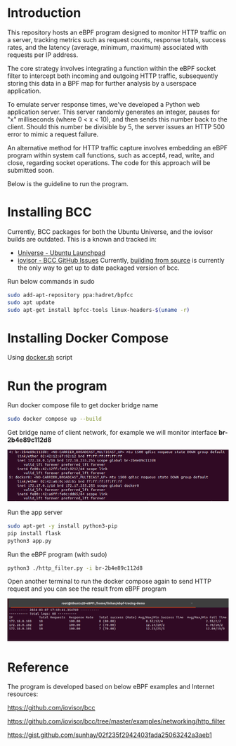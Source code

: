 # Introduction

This repository hosts an eBPF program designed to monitor HTTP traffic on a server, tracking metrics such as request counts, response totals, success rates, and the latency (average, minimum, maximum) associated with requests per IP address.

The core strategy involves integrating a function within the eBPF socket filter to intercept both incoming and outgoing HTTP traffic, subsequently storing this data in a BPF map for further analysis by a userspace application.

To emulate server response times, we've developed a Python web application server. This server randomly generates an integer, pauses for "x" milliseconds (where 0 < x < 10), and then sends this number back to the client. Should this number be divisible by 5, the server issues an HTTP 500 error to mimic a request failure.

An alternative method for HTTP traffic capture involves embedding an eBPF program within system call functions, such as accept4, read, write, and close, regarding socket operations. The code for this approach will be submitted soon.

Below is the guideline to run the program.

# Installing BCC

Currently, BCC packages for both the Ubuntu Universe, and the iovisor builds are outdated. This is a known and tracked in:

- [Universe - Ubuntu Launchpad](https://bugs.launchpad.net/ubuntu/+source/bpfcc/+bug/1848137)
- [iovisor - BCC GitHub Issues](https://github.com/iovisor/bcc/issues/2678)
  Currently, [building from source](#ubuntu---source) is currently the only way to get up to date packaged version of bcc.

Run below commands in sudo

```bash
sudo add-apt-repository ppa:hadret/bpfcc
sudo apt update
sudo apt-get install bpfcc-tools linux-headers-$(uname -r)
```

# Installing Docker Compose

Using [docker.sh](/docker.sh) script

# Run the program

Run docker compose file to get docker bridge name

```bash
sudo docker compose up --build
```

Get bridge name of client network, for example we will monitor interface **br-2b4e89c112d8**

![](/img/bridge.png)

Run the app server

```bash
sudo apt-get -y install python3-pip
pip install flask
python3 app.py
```

Run the eBPF program (with sudo)

```bash
python3 ./http_filter.py -i br-2b4e89c112d8
```

Open another terminal to run the docker compose again to send HTTP request and you can see the result from eBPF program

![](/img/http_metric.png)

# Reference

The program is developed based on below eBPF examples and Internet resources:

https://github.com/iovisor/bcc

https://github.com/iovisor/bcc/tree/master/examples/networking/http_filter

https://gist.github.com/sunhay/02f235f2942403fada25063242a3aeb1
